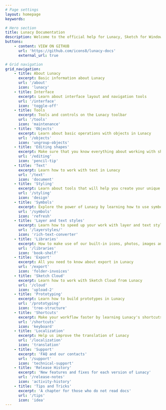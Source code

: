 ```yaml
---
# Page settings
layout: homepage
keywords:

# Hero section
title: Lunacy Documentation
description: Welcome to the official help for Lunacy, Sketch for Windows.
buttons:
    - content: VIEW ON GITHUB
      url: 'https://github.com/icons8/lunacy-docs'
      external_url: true

# Grid navigation
grid_navigation:
    - title: About Lunacy
      excerpt: Basic information about Lunacy
      url: '/about'
      icon: 'lunacy'
    - title: Interface
      excerpt: Learn about interface layout and navigation tools
      url: '/interface'
      icon: 'toggle-off'
    - title: Tools
      excerpt: Tools and controls on the Lunacy toolbar
      url: '/tools'
      icon: 'maintenance'
    - title: 'Objects'
      excerpt: Learn about basic operations with objects in Lunacy
      url: '/objects'
      icon: 'ungroup-objects'
    - title: 'Editing shapes'
      excerpt: Make sure that you know everything about working with shapes in Lunacy 
      url: '/editing'
      icon: 'pencil-tip'
    - title: 'Text'
      excerpt: Learn how to work with text in Lunacy
      url: '/text'
      icon: 'document'
    - title: 'Styling'
      excerpt: Learn about tools that will help you create your unique style
      url: '/styling'
      icon: 'design'
    - title: 'Symbols'
      excerpt: Explore the power of Lunacy by learning how to use symbols
      url: '/symbols'
      icon: 'refresh'
    - title: 'Layer and text styles'
      excerpt: Learn how to speed up your work with layer and text styles
      url: '/layerstyles/'
      icon: 'rich-text-converter'
    - title: 'Libraries'
      excerpt: How to make use of our built-in icons, photos, images and UI kits
      url: '/libraries'
      icon: 'book-shelf'
    - title: 'Export'
      excerpt: All you need to know about export in Lunacy
      url: '/export'
      icon: 'folder-invoices'
    - title: 'Sketch Cloud'
      excerpt: Learn how to work with Sketch Cloud from Lunacy
      url: '/cloud'
      icon: 'upload-2'
    - title: 'Prototyping'
      excerpt: Learn how to build prototypes in Lunacy
      url: '/prototyping'
      icon: 'tree-structure'  
    - title: 'Shortcuts'
      excerpt: Make your workflow faster by learning Lunacy's shortcuts
      url: '/shortcuts'
      icon: 'keyboard'
    - title: 'Localization'
      excerpt: Help us improve the translation of Lunacy 
      url: '/localization'
      icon: 'translation'
    - title: 'Support'
      excerpt: 'FAQ and our contacts'
      url: '/support'
      icon: 'technical-support'
    - title: 'Release History'
      excerpt: 'New features and fixes for each version of Lunacy'
      url: '/release-notes'
      icon: 'activity-history'
    - title: 'Tips and Tricks'
      excerpt: 'A chapter for those who do not read docs'
      url: '/tips'
      icon: 'idea'
---
```


